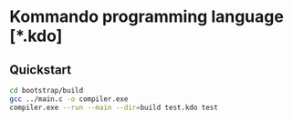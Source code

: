 # Kommando programming language [*.kdo]

## Quickstart
```sh
cd bootstrap/build
gcc ../main.c -o compiler.exe
compiler.exe --run --main --dir=build test.kdo test
```